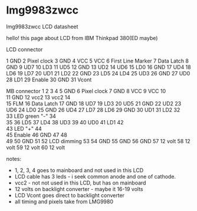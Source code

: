 # lmg9983zwcc
lmg9983zwcc LCD datasheet

hello!
this page about LCD from IBM Thinkpad 380(ED maybe)

LCD connector

1	GND
2	Pixel clock
3	GND
4	VCC
5	VCC
6	First Line Marker
7	Data Latch
8	GND
9	UD7
10	LD3
11	UD5
12	GND
13	UD2
14	UD6
15	LD0
16	GND
17	UD4
18	LD6
19	LD7
20	UD1
21	LD2
22	GND
23	LD5
24	LD4
25	UD3
26	GND
27	UD0
28	LD1
29	Enable
30	GND
31	Vcont


MB connector
1		              2	
3		              4	
5	GND	            6	Pixel clock
7	GND	            8	VCC
9	VCC	            10	
11	GND	          12	vcc2
13	vcc2	        14	
15	FLM	          16	Data Latch
17	GND	          18	UD7
19	LD3	          20	UD5
21	GND	          22	UD2
23	UD6	          24	LD0
25	GND	          26	UD4
27	LD7	          28	LD6
29	GND	          30	UD1
31	LD2	          32	
33	LED green "-"	34	
35		            36	LD5
37	LD4	          38	UD3
39		            40	UD0
41	LD1	          42	
43	LED "+"	      44	
45	Enable	      46	GND
47		            48	
49		            50	GND
51		            52	LCD dimming
53		            54	GND
55	GND	          56	GND
57	12 volt	      58	12 volt
59	12 volt	      60	12 volt

notes:
- 1, 2, 3, 4 goes to mainboard and not used in this LCD
- LCD cable has 3 leds - i seek common anode and one of cathode.
- vcc2 - not not used in this LCD, but has on mainboard
- 12 volts on backlight converter - maybe it 16-19 volts
- LCD Vcont goes direct to backlight converter
- all timing and pixels take from LMG9980
